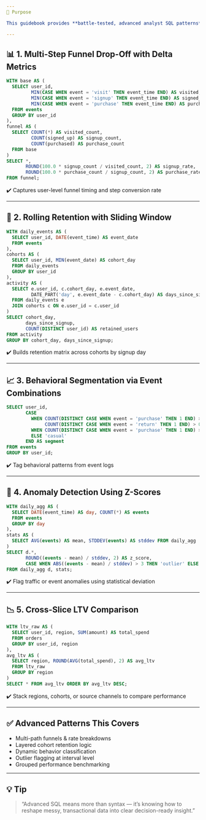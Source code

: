 ```yaml
---
🎯 Purpose

This guidebook provides **battle-tested, advanced analyst SQL patterns** for real-world production and investigative workflows: LTV segmentation, behavioral funnel drop-off, anomaly detection, and stacked cohort-layered metrics.

---
```


## 📊 1. Multi-Step Funnel Drop-Off with Delta Metrics

```sql
WITH base AS (
  SELECT user_id,
         MIN(CASE WHEN event = 'visit' THEN event_time END) AS visited,
         MIN(CASE WHEN event = 'signup' THEN event_time END) AS signed_up,
         MIN(CASE WHEN event = 'purchase' THEN event_time END) AS purchased
  FROM events
  GROUP BY user_id
),
funnel AS (
  SELECT COUNT(*) AS visited_count,
         COUNT(signed_up) AS signup_count,
         COUNT(purchased) AS purchase_count
  FROM base
)
SELECT *,
       ROUND(100.0 * signup_count / visited_count, 2) AS signup_rate,
       ROUND(100.0 * purchase_count / signup_count, 2) AS purchase_rate
FROM funnel;
```

✔️ Captures user-level funnel timing and step conversion rate

---

## 🧠 2. Rolling Retention with Sliding Window

```sql
WITH daily_events AS (
  SELECT user_id, DATE(event_time) AS event_date
  FROM events
),
cohorts AS (
  SELECT user_id, MIN(event_date) AS cohort_day
  FROM daily_events
  GROUP BY user_id
),
activity AS (
  SELECT e.user_id, c.cohort_day, e.event_date,
         DATE_PART('day', e.event_date - c.cohort_day) AS days_since_signup
  FROM daily_events e
  JOIN cohorts c ON e.user_id = c.user_id
)
SELECT cohort_day,
       days_since_signup,
       COUNT(DISTINCT user_id) AS retained_users
FROM activity
GROUP BY cohort_day, days_since_signup;
```

✔️ Builds retention matrix across cohorts by signup day

---

## 📈 3. Behavioral Segmentation via Event Combinations

```sql
SELECT user_id,
       CASE
         WHEN COUNT(DISTINCT CASE WHEN event = 'purchase' THEN 1 END) > 0 AND
              COUNT(DISTINCT CASE WHEN event = 'return' THEN 1 END) > 0 THEN 'churn-risk'
         WHEN COUNT(DISTINCT CASE WHEN event = 'purchase' THEN 1 END) > 2 THEN 'power-user'
         ELSE 'casual'
       END AS segment
FROM events
GROUP BY user_id;
```

✔️ Tag behavioral patterns from event logs

---

## 🧾 4. Anomaly Detection Using Z-Scores

```sql
WITH daily_agg AS (
  SELECT DATE(event_time) AS day, COUNT(*) AS events
  FROM events
  GROUP BY day
),
stats AS (
  SELECT AVG(events) AS mean, STDDEV(events) AS stddev FROM daily_agg
)
SELECT d.*,
       ROUND((events - mean) / stddev, 2) AS z_score,
       CASE WHEN ABS((events - mean) / stddev) > 3 THEN 'outlier' ELSE 'normal' END AS status
FROM daily_agg d, stats;
```

✔️ Flag traffic or event anomalies using statistical deviation

---

## 📉 5. Cross-Slice LTV Comparison

```sql
WITH ltv_raw AS (
  SELECT user_id, region, SUM(amount) AS total_spend
  FROM orders
  GROUP BY user_id, region
),
avg_ltv AS (
  SELECT region, ROUND(AVG(total_spend), 2) AS avg_ltv
  FROM ltv_raw
  GROUP BY region
)
SELECT * FROM avg_ltv ORDER BY avg_ltv DESC;
```

✔️ Stack regions, cohorts, or source channels to compare performance

---

## ✅ Advanced Patterns This Covers

* Multi-path funnels & rate breakdowns
* Layered cohort retention logic
* Dynamic behavior classification
* Outlier flagging at interval level
* Grouped performance benchmarking

---

## 💡 Tip

> “Advanced SQL means more than syntax — it’s knowing how to reshape messy, transactional data into clear decision-ready insight.”
